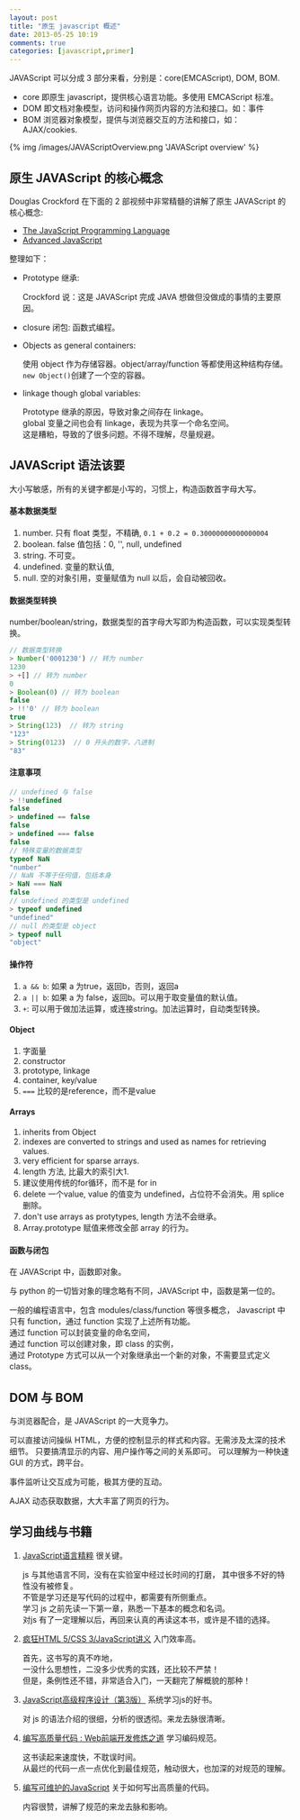 ```yaml
---
layout: post
title: "原生 javascript 概述"
date: 2013-05-25 10:19
comments: true
categories: [javascript,primer]
---
```


JAVAScript 可以分成 3 部分来看，分别是：core(EMCAScript), DOM, BOM.

- core 即原生 javascript，提供核心语言功能。多使用 EMCAScript 标准。
- DOM 即文档对象模型，访问和操作网页内容的方法和接口。如：事件
- BOM 浏览器对象模型，提供与浏览器交互的方法和接口，如：AJAX/cookies.

<!--more-->

{% img /images/JAVAScriptOverview.png 'JAVAScript overview' %}

原生 JAVAScript 的核心概念
---------------------

Douglas Crockford 在下面的 2 部视频中非常精髓的讲解了原生 JAVAScript 的核心概念:

- [The JavaScript Programming Language][jslanguage]
- [Advanced JavaScript][jsadvanced]

[jslanguage]: http://v.youku.com/v_show/id_XMzMzNzQ0MzY4.html
[jsadvanced]: http://v.youku.com/v_show/id_XMzMzNzgxNzA4.html

整理如下：

- Prototype 继承: 

    Crockford 说：这是 JAVAScript 完成 JAVA 想做但没做成的事情的主要原因。
- closure 闭包: 函数式编程。
- Objects as general containers: 

    使用 object 作为存储容器。object/array/function 等都使用这种结构存储。  
    `new Object()`创建了一个空的容器。
- linkage though global variables: 

    Prototype 继承的原因，导致对象之间存在 linkage。  
    global 变量之间也会有 linkage，表现为共享一个命名空间。  
    这是糟粕，导致的了很多问题。不得不理解，尽量规避。

JAVAScript 语法该要
-------------------

大小写敏感，所有的关键字都是小写的，习惯上，构造函数首字母大写。

#### 基本数据类型

1. number. 只有 float 类型，不精确, `0.1 + 0.2 = 0.30000000000000004`
2. boolean. false 值包括：0, '', null, undefined
3. string. 不可变。
4. undefined. 变量的默认值, 
5. null. 空的对象引用，变量赋值为 null 以后，会自动被回收。

#### 数据类型转换

number/boolean/string，数据类型的首字母大写即为构造函数，可以实现类型转换。

``` javascript 
// 数据类型转换
> Number('0001230') // 转为 number
1230
> +[] // 转为 number
0
> Boolean(0) // 转为 boolean
false
> !!'0' // 转为 boolean
true
> String(123)  // 转为 string
"123"
> String(0123)  // 0 开头的数字，八进制
"83"
```

#### 注意事项

``` javascript
// undefined 与 false
> !!undefined 
false
> undefined == false
false
> undefined === false
false
// 特殊变量的数据类型
typeof NaN
"number"
// NaN 不等于任何值，包括本身
> NaN === NaN
false
// undefined 的类型是 undefined
> typeof undefined
"undefined"
// null 的类型是 object
> typeof null
"object"
```

#### 操作符

1. `a && b`: 如果 a 为true，返回b，否则，返回a
2. `a || b`: 如果 a 为 false，返回b。可以用于取变量值的默认值。
3. `+`: 可以用于做加法运算，或连接string。加法运算时，自动类型转换。

#### Object

1. 字面量
2. constructor
3. prototype, linkage
4. container, key/value
5. `===` 比较的是reference，而不是value

#### Arrays

1. inherits from Object
2. indexes are converted to strings and used as names for retrieving values.
3. very efficient for sparse arrays.
4. length 方法, 比最大的索引大1.
5. 建议使用传统的for循环，而不是 for in
6. delete 一个value, value 的值变为 undefined，占位符不会消失。用 splice 删除。
7. don't use arrays as protytypes, length 方法不会继承。
8. Array.prototype 赋值来修改全部 array 的行为。

#### 函数与闭包

在 JAVAScript 中，函数即对象。

与 python 的一切皆对象的理念略有不同，JAVAScript 中，函数是第一位的。

一般的编程语言中，包含 modules/class/function 等很多概念，
Javascript 中只有 function，通过 function 实现了上述所有功能。  
通过 function 可以封装变量的命名空间，  
通过 function 可以创建对象，即 class 的实例，  
通过 Prototype 方式可以从一个对象继承出一个新的对象，不需要显式定义 class。

DOM 与 BOM
----------

与浏览器配合，是 JAVAScript 的一大竞争力。

可以直接访问操纵 HTML，方便的控制显示的样式和内容。无需涉及太深的技术细节。
只要搞清显示的内容、用户操作等之间的关系即可。
可以理解为一种快速 GUI 的方式，跨平台。

事件监听让交互成为可能，极其方便的互动。

AJAX 动态获取数据，大大丰富了网页的行为。

学习曲线与书籍
--------------

1. [JavaScript语言精粹][js_good] 很关键。

    js 与其他语言不同，没有在实验室中经过长时间的打磨，
    其中很多不好的特性没有被修复。  
    不管是学习还是写代码的过程中，都需要有所侧重点。  
    学习 js 之前先读一下第一章，熟悉一下基本的概念和名词。  
    对js 有了一定理解以后，再回来认真的再读这本书，或许是不错的选择。

2. [疯狂HTML 5/CSS 3/JavaScript讲义][js_abc] 入门效率高。

    首先，这书写的真不咋地，  
    一没什么思想性，二没多少优秀的实践，还比较不严禁！  
    但是，条例性还不错，非常适合入门，一天翻完了解概貌的那种！

3. [JavaScript高级程序设计（第3版）][js_advance] 系统学习js的好书。

    对 js 的语法介绍的很细，分析的很透彻。来龙去脉很清晰。

4. [编写高质量代码 : Web前端开发修炼之道][js_practise] 学习编码规范。

    这书读起来速度快，不耽误时间。  
    从最烂的代码一点一点优化到最佳规范，触动很大，也加深的对规范的理解。

5. [编写可维护的JavaScript][js_better] 关于如何写出高质量的代码。

    内容很赞，讲解了规范的来龙去脉和影响。


[js_abc]: http://book.douban.com/subject/10759600/
[js_practise]: http://book.douban.com/subject/4881987/
[js_good]: http://book.douban.com/subject/3590768/
[js_advance]: http://book.douban.com/subject/10546125/
[js_better]: http://book.douban.com/subject/21792530/

